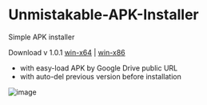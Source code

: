 # Unmistakable-APK-Installer
Simple APK installer 

Download v 1.0.1
[win-x64](https://github.com/Proton-V/Unmistakable-APK-Installer/releases/download/v1.0.1/UnmistakableAPKInstaller-v1.0.1-win-x64.rar) |
[win-x86](https://github.com/Proton-V/Unmistakable-APK-Installer/releases/download/v1.0.1/UnmistakableAPKInstaller-v1.0.1-win-x86.rar)

- with easy-load APK by Google Drive public URL
- with auto-del previous version before installation

![image](https://user-images.githubusercontent.com/65833201/180174190-79cec471-0039-457f-8310-f69a02cfa9b3.png)
